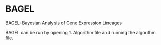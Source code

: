 # BAGEL
BAGEL: Bayesian Analysis of Gene Expression Lineages

BAGEL can be run by opening 1. Algorithm file and running the algorithm file.
